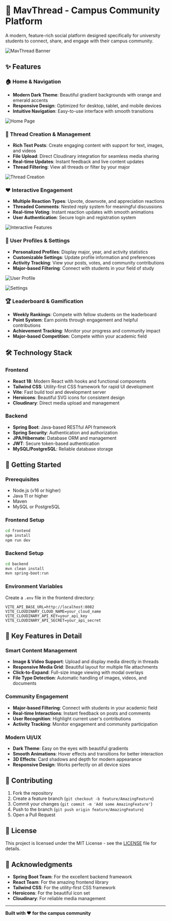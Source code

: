 # 🧵 MavThread - Campus Community Platform

A modern, feature-rich social platform designed specifically for university students to connect, share, and engage with their campus community.

![MavThread Banner](screenshots/home.png)

## ✨ Features

### 🏠 **Home & Navigation**
- **Modern Dark Theme**: Beautiful gradient backgrounds with orange and emerald accents
- **Responsive Design**: Optimized for desktop, tablet, and mobile devices
- **Intuitive Navigation**: Easy-to-use interface with smooth transitions

![Home Page](screenshots/thread.png)

### 📝 **Thread Creation & Management**
- **Rich Text Posts**: Create engaging content with support for text, images, and videos
- **File Upload**: Direct Cloudinary integration for seamless media sharing
- **Real-time Updates**: Instant feedback and live content updates
- **Thread Filtering**: View all threads or filter by your major

![Thread Creation](screenshots/replies.png)

### ❤️ **Interactive Engagement**
- **Multiple Reaction Types**: Upvote, downvote, and appreciation reactions
- **Threaded Comments**: Nested reply system for meaningful discussions
- **Real-time Voting**: Instant reaction updates with smooth animations
- **User Authentication**: Secure login and registration system

![Interactive Features](screenshots/leaderboard.png)

### 👤 **User Profiles & Settings**
- **Personalized Profiles**: Display major, year, and activity statistics
- **Customizable Settings**: Update profile information and preferences
- **Activity Tracking**: View your posts, votes, and community contributions
- **Major-based Filtering**: Connect with students in your field of study

![User Profile](screenshots/profile.png)

![Settings](screenshots/setting.png)

### 🏆 **Leaderboard & Gamification**
- **Weekly Rankings**: Compete with fellow students on the leaderboard
- **Point System**: Earn points through engagement and helpful contributions
- **Achievement Tracking**: Monitor your progress and community impact
- **Major-based Competition**: Compete within your academic field

## 🛠️ Technology Stack

### Frontend
- **React 18**: Modern React with hooks and functional components
- **Tailwind CSS**: Utility-first CSS framework for rapid UI development
- **Vite**: Fast build tool and development server
- **Heroicons**: Beautiful SVG icons for consistent design
- **Cloudinary**: Direct media upload and management

### Backend
- **Spring Boot**: Java-based RESTful API framework
- **Spring Security**: Authentication and authorization
- **JPA/Hibernate**: Database ORM and management
- **JWT**: Secure token-based authentication
- **MySQL/PostgreSQL**: Reliable database storage

## 🚀 Getting Started

### Prerequisites
- Node.js (v16 or higher)
- Java 11 or higher
- Maven
- MySQL or PostgreSQL

### Frontend Setup
```bash
cd frontend
npm install
npm run dev
```

### Backend Setup
```bash
cd backend
mvn clean install
mvn spring-boot:run
```

### Environment Variables
Create a `.env` file in the frontend directory:
```env
VITE_API_BASE_URL=http://localhost:8082
VITE_CLOUDINARY_CLOUD_NAME=your_cloud_name
VITE_CLOUDINARY_API_KEY=your_api_key
VITE_CLOUDINARY_API_SECRET=your_api_secret
```

## 📱 Key Features in Detail

### **Smart Content Management**
- **Image & Video Support**: Upload and display media directly in threads
- **Responsive Media Grid**: Beautiful layout for multiple file attachments
- **Click-to-Expand**: Full-size image viewing with modal overlays
- **File Type Detection**: Automatic handling of images, videos, and documents

### **Community Engagement**
- **Major-based Filtering**: Connect with students in your academic field
- **Real-time Interactions**: Instant feedback on posts and comments
- **User Recognition**: Highlight current user's contributions
- **Activity Tracking**: Monitor engagement and community participation

### **Modern UI/UX**
- **Dark Theme**: Easy on the eyes with beautiful gradients
- **Smooth Animations**: Hover effects and transitions for better interaction
- **3D Effects**: Card shadows and depth for modern appearance
- **Responsive Design**: Works perfectly on all device sizes

## 🤝 Contributing

1. Fork the repository
2. Create a feature branch (`git checkout -b feature/AmazingFeature`)
3. Commit your changes (`git commit -m 'Add some AmazingFeature'`)
4. Push to the branch (`git push origin feature/AmazingFeature`)
5. Open a Pull Request

## 📄 License

This project is licensed under the MIT License - see the [LICENSE](LICENSE) file for details.

## 🙏 Acknowledgments

- **Spring Boot Team**: For the excellent backend framework
- **React Team**: For the amazing frontend library
- **Tailwind CSS**: For the utility-first CSS framework
- **Heroicons**: For the beautiful icon set
- **Cloudinary**: For reliable media management

---

**Built with ❤️ for the campus community**

